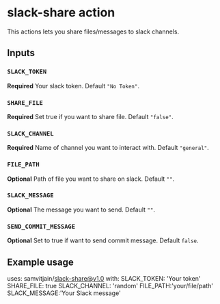 # slack-share action

This actions lets you share files/messages to slack channels.
## Inputs

### `SLACK_TOKEN`

**Required** Your slack token. Default `"No Token"`.

### `SHARE_FILE`

**Required** Set true if you want to share file. Default `"false"`.

### `SLACK_CHANNEL`

**Required** Name of channel you want to interact with. Default `"general"`.

### `FILE_PATH`

**Optional** Path of file you want to share on slack. Default `""`.

### `SLACK_MESSAGE`

**Optional** The message you want to send. Default `""`.

### `SEND_COMMIT_MESSAGE`

**Optional** Set to true if want to send commit message. Default `false`.




## Example usage

uses: samvitjain/slack-share@v1.0
with:
  SLACK_TOKEN: 'Your token'
  SHARE_FILE: true
  SLACK_CHANNEL: 'random'
  FILE_PATH:'your/file/path'
  SLACK_MESSAGE:'Your Slack message'

